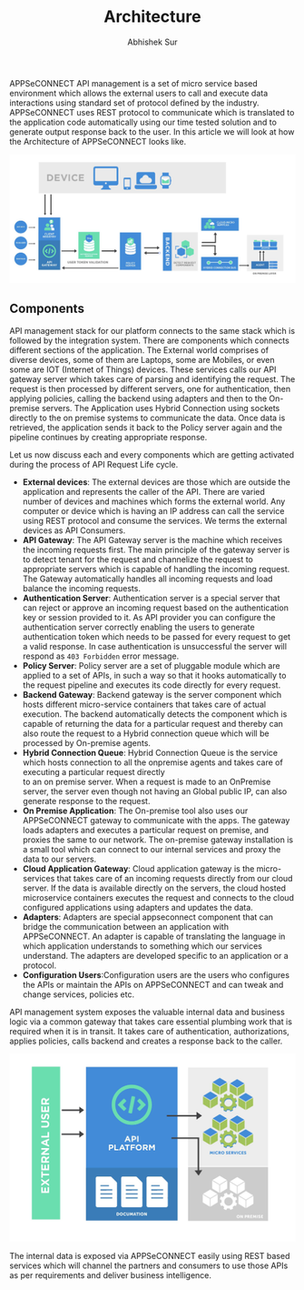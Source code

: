 ﻿---
title: "Architecture"
toc: true
tag: developers
category: "API-Management"
menus: 
    api:
        icon: fa fa-gg
        title: "Architecture Overview" 
        identifier: apiarchitecture 
author: "Abhishek Sur"
---

APPSeCONNECT API management is a set of micro service based environment which allows the external users to call and execute data interactions using standard set of protocol defined by the industry. APPSeCONNECT uses 
REST protocol to communicate which is translated to the application code automatically using our time tested solution and to generate output response back to the user.  In this article we will look at how 
the Architecture of APPSeCONNECT looks like.
 
![Architecture Api Management](/staticfiles/api-management/media/architecture-api-management.png)

## Components

API management stack for our platform connects to the same stack which is followed by the integration system. There are components which connects 
different sections of the application. The External world comprises of diverse devices, some of them are Laptops, some are Mobiles, or even some are
IOT (Internet of Things) devices. These services calls our API gateway server which takes care of parsing and identifying the request. The request is then
processed by different servers, one for authentication, then applying policies, calling the backend using adapters and then to the On-premise 
servers. The Application uses Hybrid Connection using sockets directly to the on premise systems to communicate the data. Once data is retrieved, 
the application sends it back to the Policy server again and the pipeline continues by creating appropriate response. 

Let us now discuss each and every components which are getting activated during the process of API Request Life cycle. 

- **External devices**: The external devices are those which are outside the application and represents the caller of the API. There are varied number of 
devices and machines which forms the external world. Any computer or device which is having an IP address can call the service using REST protocol and 
consume the services. We terms the external devices as API Consumers.  
- **API Gateway**: The API Gateway server is the machine which receives the incoming requests first. The main principle of the gateway server is to detect
tenant for the request and channelize the request to appropriate servers which is capable of handling the incoming request. The Gateway automatically handles 
all incoming requests and load balance the incoming requests.
-  **Authentication Server**: Authentication server is a special server that can reject or approve an incoming request based on the authentication key or session
provided to it. As API provider you can configure the authentication server correctly enabling the users to generate authentication token which needs to be passed 
for every request to get a valid response. In case authentication is unsuccessful the server will respond as `403 Forbidden` error message. 
-  **Policy Server**: Policy server are a set of pluggable module which are applied to a set of APIs, in such a way so that it hooks automatically to the 
request pipeline and executes its code directly for every request.   
-  **Backend Gateway**: Backend gateway is the server component which hosts different micro-service containers that takes care of actual execution. The backend automatically
detects the component which is capable of returning the data for a particular request and thereby can also route the request to a Hybrid connection queue which will
be processed by On-premise agents.   
-  **Hybrid Connection Queue**: Hybrid Connection Queue is the service which hosts connection to all the onpremise agents and takes care of executing a particular request directly  
 to an on premise server. When a request is made to an OnPremise server, the server even though not having an Global public IP, can also generate response to the request.
-  **On Premise Application**: The On-premise tool also uses our APPSeCONNECT gateway to communicate with the apps. The gateway loads adapters and executes a particular request
on premise, and proxies the same to our network. The on-premise gateway installation is a small tool which can connect to our internal services and proxy the data to 
our servers. 
-  **Cloud Application Gateway**: Cloud application gateway is the micro-services that takes care of an incoming requests directly from our cloud server. If the data is available
directly on the servers, the cloud hosted microservice containers executes the request and connects to the cloud configured applications using adapters and updates the data.
-  **Adapters**: Adapters are special appseconnect component that can bridge the communication between an application with APPSeCONNECT. An adapter is capable of translating the 
language in which application understands to something which our services understand. The adapters are developed specific to an application or a protocol.  
-  **Configuration Users**:Configuration users are the users who configures the APIs or maintain the APIs on APPSeCONNECT and can tweak and change services, policies etc.

API management system exposes the valuable internal data and business logic via a common gateway that takes care essential plumbing work that is required
when it is in transit. It takes care of authentication, authorizations, applies policies, calls backend and creates a response back to the
caller. 

![Api Management Simple Architecture](/staticfiles/api-management/media/api-management-simple-architecture.png)

The internal data is exposed via APPSeCONNECT easily using REST based services which will channel the partners and consumers to use those 
APIs as per requirements and deliver business intelligence. 